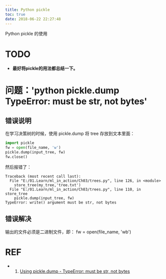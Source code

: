 ```yaml
---
title: Python pickle
toc: true
date: 2018-06-22 22:27:48
---
```

Python pickle 的使用


# TODO
  * **最好将pickle的用法都总结一下。**




# 问题：'python pickle.dump TypeError: must be str, not bytes'
## 错误说明

在学习决策树的时候，使用 pickle.dump 将 tree 存放到文本里面：

```python
import pickle
fw = open(file_name, 'w')
pickle.dump(input_tree, fw)
fw.close()
```

然后报错了：

```text
Traceback (most recent call last):
  File "E:/01.Learn/ml_in_action/Ch03/trees.py", line 126, in <module>
    store_tree(my_tree,'tree.txt')
  File "E:/01.Learn/ml_in_action/Ch03/trees.py", line 110, in store_tree
    pickle.dump(input_tree, fw)
TypeError: write() argument must be str, not bytes
```

## 错误解决
输出的文件必须是二进制文件，即： fw = open(file_name, 'wb')



# REF
-   1. [Using pickle.dump - TypeError: must be str, not bytes](https://stackoverflow.com/questions/13906623/using-pickle-dump-typeerror-must-be-str-not-bytes)
